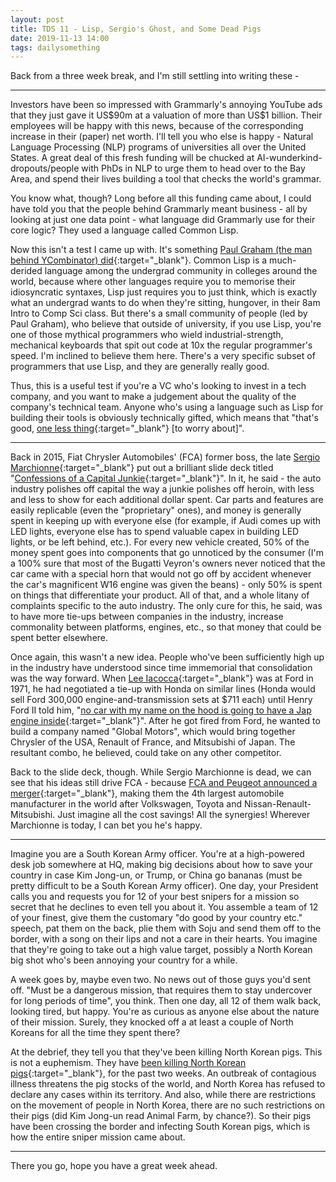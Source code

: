 ```yaml
---
layout: post
title: TDS 11 - Lisp, Sergio's Ghost, and Some Dead Pigs
date: 2019-11-13 14:00 
tags: dailysomething
---
```


Back from a three week break, and I'm still settling into writing these -

__________________________________

Investors have been so impressed with Grammarly's annoying YouTube ads that they just gave it US\$90m at a valuation of more than US\$1 billion. Their employees will be happy with this news, because of the corresponding increase in their (paper) net worth. I'll tell you who else is happy - Natural Language Processing (NLP) programs of universities all over the United States. A great deal of this fresh funding will be chucked at AI-wunderkind-dropouts/people with PhDs in NLP to urge them to head over to the Bay Area, and spend their lives building a tool that checks the world's grammar.

You know what, though? Long before all this funding came about, I could have told you that the people behind Grammarly meant business - all by looking at just one data point - what language did Grammarly use for their core logic? They used a language called Common Lisp.

Now this isn't a test I came up with. It's something [Paul Graham (the man behind YCombinator) did](http://www.paulgraham.com/avg.html_){:target="_blank"}. Common Lisp is a much-derided language among the undergrad community in colleges around the world, because where other languages require you to memorise their idiosyncratic syntaxes, Lisp just requires you to just think, which is exactly what an undergrad wants to do when they're sitting, hungover, in their 8am Intro to Comp Sci class. But there's a small community of people (led by Paul Graham), who believe that outside of university, if you use Lisp, you're one of those mythical programmers who wield industrial-strength, mechanical keyboards that spit out code at 10x the regular programmer's speed. I'm inclined to believe them here. There's a very specific subset of programmers that use Lisp, and they are generally really good.

Thus, this is a useful test if you're a VC who's looking to invest in a tech company, and you want to make a judgement about the quality of the company's technical team. Anyone who's using a language such as Lisp for building their tools is obviously technically gifted, which means that "that's good, [one less thing](https://www.youtube.com/watch?v=zKp9Z8vuOXc){:target="_blank"} [to worry about]".

__________________________________ 

Back in 2015, Fiat Chrysler Automobiles' (FCA) former boss, the late [Sergio Marchionne](https://www.ft.com/content/91e70b0a-8d86-11e8-bb8f-a6a2f7bca546){:target="_blank"} put out a brilliant slide deck titled "[Confessions of a Capital Junkie](https://www.autonews.com/assets/PDF/CA99316430.PDF){:target="_blank"}". In it, he said - the auto industry polishes off capital the way a junkie polishes off heroin, with less and less to show for each additional dollar spent. Car parts and features are easily replicable (even the "proprietary" ones), and money is generally spent in keeping up with everyone else (for example, if Audi comes up with LED lights, everyone else has to spend valuable capex in building LED lights, or be left behind, etc.). For every new vehicle created, 50% of the money spent goes into components that go unnoticed by the consumer (I'm a 100% sure that most of the Bugatti Veyron's owners never noticed that the car came with a special horn that would not go off by accident whenever the car's magnificent W16 engine was given the beans) - only 50% is spent on things that differentiate your product. All of that, and a whole litany of complaints specific to the auto industry. The only cure for this, he said, was to have more tie-ups between companies in the industry, increase commonality between platforms, engines, etc., so that money that could be spent better elsewhere.

Once again, this wasn't a new idea. People who've been sufficiently high up in the industry have understood since time immemorial that consolidation was the way forward. When [Lee Iacocca](https://www.theguardian.com/business/2019/jul/03/lee-iacocca-obituary){:target="_blank"} was at Ford in 1971, he had negotiated a tie-up with Honda on similar lines (Honda would sell Ford 300,000 engine-and-transmission sets at $711 each) until Henry Ford II told him, "[no car with my name on the hood is going to have a Jap engine inside](https://books.google.com.sg/books?id=HnK9lhWQh-cC&pg=PA108&lpg=PA108&dq=%22no+car+with+my+name+on+the+hood+is+going+to+have+a+Jap+engine+inside%22&source=bl&ots=hFM3aRh9Qr&sig=ACfU3U0UARdEuKW2jZzbX9st1iUoF-qqWQ&hl=en&sa=X&ved=2ahUKEwjKza-bsN_lAhVhdt8KHcurB_0Q6AEwAHoECAgQAQ#v=onepage&q=%22no%20car%20with%20my%20name%20on%20the%20hood%20is%20going%20to%20have%20a%20Jap%20engine%20inside%22&f=false){:target="_blank"}". After he got fired from Ford, he wanted to build a company named "Global Motors", which would bring together Chrysler of the USA, Renault of France, and Mitsubishi of Japan. The resultant combo, he believed, could take on any other competitor.

Back to the slide deck, though. While Sergio Marchionne is dead, we can see that his ideas still drive FCA - because [FCA and Peugeot announced a merger](https://www.motor1.com/news/381354/psa-fca-merger-13-brands/){:target="_blank"}, making them the 4th largest automobile manufacturer in the world after Volkswagen, Toyota and Nissan-Renault-Mitsubishi. Just imagine all the cost savings! All the synergies! Wherever Marchionne is today, I can bet you he's happy.  

__________________________________ 

Imagine you are a South Korean Army officer. You're at a high-powered desk job somewhere at HQ, making big decisions about how to save your country in case Kim Jong-un, or Trump, or China go bananas (must be pretty difficult to be a South Korean Army officer). One day, your President calls you and requests you for 12 of your best snipers for a mission so secret that he declines to even tell you about it. You assemble a team of 12 of your finest, give them the customary "do good by your country etc." speech, pat them on the back, plie them with Soju and send them off to the border, with a song on their lips and not a care in their hearts. You imagine that they're going to take out a high value target, possibly a North Korean big shot who's been annoying your country for a while.

A week goes by, maybe even two. No news out of those guys you'd sent off. "Must be a dangerous mission, that requires them to stay undercover for long periods of time", you think. Then one day, all 12 of them walk back, looking tired, but happy. You're as curious as anyone else about the nature of their mission. Surely, they knocked off a at least a couple of North Koreans for all the time they spent there?

At the debrief, they tell you that they've been killing North Korean pigs. This is not a euphemism. They have [been killing North Korean pigs](https://www.nature.com/articles/d41586-019-03237-5){:target="_blank"}, for the past two weeks. An outbreak of contagious illness threatens the pig stocks of the world, and North Korea has refused to declare any cases within its territory. And also, while there are restrictions on the movement of people in North Korea, there are no such restrictions on their pigs (did Kim Jong-un read Animal Farm, by chance?). So their pigs have been crossing the border and infecting South Korean pigs, which is how the entire sniper mission came about.

__________________________________

There you go, hope you have a great week ahead.